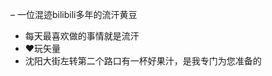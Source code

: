 – 一位混迹bilibili多年的流汗黄豆
- 每天最喜欢做的事情就是流汗
- ❤️玩矢量
- 沈阳大街左转第二个路口有一杯好果汁，是我专门为您准备的

<!---
laozhangzi/laozhangzi is a ✨ special ✨ repository because its `README.md` (this file) appears on your GitHub profile.
You can click the Preview link to take a look at your changes.
--->
